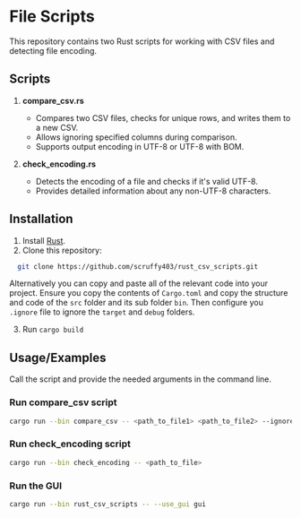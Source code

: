
# File Scripts

This repository contains two Rust scripts for working with CSV files and detecting file encoding.

## Scripts

1. **compare_csv.rs**
   - Compares two CSV files, checks for unique rows, and writes them to a new CSV.
   - Allows ignoring specified columns during comparison.
   - Supports output encoding in UTF-8 or UTF-8 with BOM.

2. **check_encoding.rs**
   - Detects the encoding of a file and checks if it's valid UTF-8.
   - Provides detailed information about any non-UTF-8 characters.

## Installation

1. Install [Rust](https://www.rust-lang.org/).
2. Clone this repository:

```bash
  git clone https://github.com/scruffy403/rust_csv_scripts.git
```
Alternatively you can copy and paste all of the relevant code into your project. Ensure you copy the contents of `Cargo.toml` and copy the structure and code of the `src` folder and its sub folder `bin`. Then configure you `.ignore` file to ignore the `target`  and `debug` folders.

3. Run `cargo build`
## Usage/Examples
Call the script and provide the needed arguments in the command line. 

### Run compare_csv script

```bash
cargo run --bin compare_csv -- <path_to_file1> <path_to_file2> --ignore <ignored_column_names> --encoding <encoding_type>
```

### Run check_encoding script

```bash
cargo run --bin check_encoding -- <path_to_file>
```

### Run the GUI

```bash
cargo run --bin rust_csv_scripts -- --use_gui gui
```
